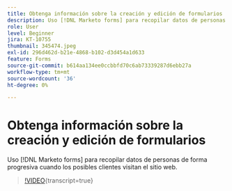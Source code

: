 ```yaml
---
title: Obtenga información sobre la creación y edición de formularios
description: Uso [!DNL Marketo forms] para recopilar datos de personas de forma progresiva cuando los posibles clientes visitan el sitio web.
role: User
level: Beginner
jira: KT-10755
thumbnail: 345474.jpeg
exl-id: 296d462d-b21e-4868-b102-d3d454a1d633
feature: Forms
source-git-commit: b614aa134ee0ccbbfd70c6ab73339287d6ebb27a
workflow-type: tm+mt
source-wordcount: '36'
ht-degree: 0%

---
```


# Obtenga información sobre la creación y edición de formularios

Uso [!DNL Marketo forms] para recopilar datos de personas de forma progresiva cuando los posibles clientes visitan el sitio web.

>[!VIDEO](https://video.tv.adobe.com/v/345474/?quality=12&learn=on){transcript=true}
